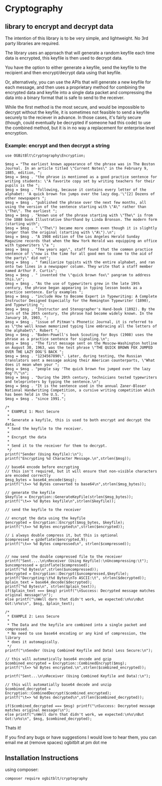 # Cryptography
## library to encrypt and decrypt data
The intention of this library is to be very simple, and lightweight.
No 3rd party libraries are required.

The library uses an approach that will generate a random keyfile each time data is encrypted, 
this keyfile is then used to decrypt data.

You have the option to either generate a keyfile, send the keyfile to the recipient and then 
encrypt/decrypt data using that keyfile.

Or, alternatively, you can use the APIs that will generate a new keyfile for each message, and then 
uses a proprietary method for combining the encrypted data and keyfile into a single data packet and 
compressing the data into a binary format that is safe to send to the receiver.

While the first method is the most secure, and would be impossible to decrypt without the keyfile, it is
sometimes not feasible to send a keyfile securely to the reciever in advance. 
In those cases, it's fairly secure (though, could eventually be decrypted if someone had this code) to use
the combined method, but it is in no way a replacement for enterprise level encryption.

### Example: encrypt and then decrypt a string
```
use OGBitBlt\Cryptography\Encryption;

$msg = "The earliest known appearance of the phrase was in The Boston Journal. In an article titled \"Current Notes\" in the February 9, 1885, edition, ";
$msg = $msg . "the phrase is mentioned as a good practice sentence for writing students: \"A favorite copy set by writing teachers for their pupils is the ";
$msg = $msg . "following, because it contains every letter of the alphabet: 'A quick brown fox jumps over the lazy dog.'\"[2] Dozens of other newspapers ";
$msg = $msg . "published the phrase over the next few months, all using the version of the sentence starting with \"A\" rather than \"The\". The earliest ";
$msg = $msg . "known use of the phrase starting with \"The\" is from the 1888 book Illustrative Shorthand by Linda Bronson. The modern form (starting with";
$msg = $msg . " \"The\") became more common even though it is slightly longer than the original (starting with \"A\").\n";
$msg = $msg . "A 1908 edition of the Los Angeles Herald Sunday Magazine records that when the New York Herald was equipping an office with typewriters \"a ";
$msg = $msg . "few years ago\", staff found that the common practice sentence of \"now is the time for all good men to come to the aid of the party\" did not";
$msg = $msg . " familiarize typists with the entire alphabet, and ran onto two lines in a newspaper column. They write that a staff member named Arthur F. Curtis";
$msg = $msg . " invented the \"quick brown fox\" pangram to address this.\n";
$msg = $msg . "As the use of typewriters grew in the late 19th century, the phrase began appearing in typing lesson books as a practice sentence. Early examples ";
$msg = $msg . "include How to Become Expert in Typewriting: A Complete Instructor Designed Especially for the Remington Typewriter (1890), and Typewriting ";
$msg = $msg . "Instructor and Stenographer's Hand-book (1892). By the turn of the 20th century, the phrase had become widely known. In the January 10, 1903, ";
$msg = $msg . "issue of Pitman's Phonetic Journal, it is referred to as \"the well known memorized typing line embracing all the letters of the alphabet\". Robert ";
$msg = $msg . "Baden-Powell's book Scouting for Boys (1908) uses the phrase as a practice sentence for signaling.\n";
$msg = $msg . "The first message sent on the Moscow-Washington hotline on August 30, 1963, was the test phrase \"THE QUICK BROWN FOX JUMPED OVER THE LAZY DOG'S BACK ";
$msg = $msg . "1234567890\". Later, during testing, the Russian translators sent a message asking their American counterparts, \"What does it mean when your ";
$msg = $msg . "people say 'The quick brown fox jumped over the lazy dog'?\"\n";
$msg = $msg . "During the 20th century, technicians tested typewriters and teleprinters by typing the sentence.\n";
$msg = $msg . "It is the sentence used in the annual Zaner-Bloser National Handwriting Competition, a cursive writing competition which has been held in the U.S. ";
$msg = $msg . "since 1991.";

/*
 * EXAMPLE 1: Most Secure
 * 
 * Generate a keyfile, this is used to both encrypt and decrypt the data.
 * Send the keyfile to the receiver.
 * 
 * Encrypt the data
 * 
 * Send it to the receiver for them to decrypt.
 */
printf("Sender (Using Keyfile):\n");
printf("Encrypting %d Character Message.\n",strlen($msg));

// base64 encode before encrypting 
// this isn't required, but it will ensure that non-visible characters are encoded correctly
$msg_bytes = base64_encode($msg);
printf("\t=> %d Bytes converted to base64\n",strlen($msg_bytes));

// generate the keyfile
$keyfile = Encryption::GenerateKeyFile(strlen($msg_bytes));
printf("\t=> %d Bytes keyfile\n",strlen($keyfile));

// send the keyfile to the receiver

// encrypt the data using the keyfile
$encrypted = Encryption::Encrypt($msg_bytes, $keyfile);
printf("\t=> %d Bytes encrypted\n",strlen($encrypted));

// i always double compress it, but this is optional
$compressed = gzdeflate($encrypted,9);
printf("\t=> %d Bytes compressed\n", strlen($compressed));


// now send the double compressed file to the receiver
printf("Sent....\n\nReceiver (Using Keyfile):\nUncompressing:\t");
$uncompressed = gzinflate($compressed);
printf("%d Bytes\n",strlen($uncompressed));
$decrypted = Encryption::Decrypt($uncompressed,$keyfile);
printf("Decrypting:\t%d Bytes\nTo ASCII:\t", strlen($decrypted));
$plain_text = base64_decode($decrypted);
printf("%d Bytes\n", strlen($plain_text));
if($plain_text === $msg) printf("\nSuccess: Decrypted message matches original message!\n");
else printf("\nWell darn that didn't work, we expected:\n%s\nBut Got:\n%s\n", $msg, $plain_text);

/*
 * EXAMPLE 2: Less Secure
 * 
 * The Data and the keyfile are combined into a single packet and compressed.
 * No need to use base64 encoding or any kind of compression, the library 
 * does it automagically.
 */
printf("\nSender (Using Combined Keyfile and Data) Less Secure:\n");

// this will automatically base64 encode and gzip
$combined_encrypted = Encryption::CombinedEncrypt($msg);
printf("\t=> %d Bytes encrypted.\n",strlen($combined_encrypted));

printf("Sent...\n\nReceiver (Using Combined Keyfile and Data):\n");

// this will automatially base64 decode and unzip
$combined_decrypted = Encryption::CombinedDecrypt($combined_encrypted);
printf("\t=> %d Bytes decrypted\n",strlen($combined_decrypted));

if($combined_decrypted === $msg) printf("\nSuccess: Decrypted message matches original message!\n");
else printf("\nWell darn that didn't work, we expected:\n%s\nBut Got:\n%s\n", $msg, $combined_decrypted);

```
Thats it!

If you find any bugs or have suggestions I would love to hear them, you can email me at (remove spaces) ogbitblt at pm dot me

## Installation Instructions
using composer:
```
composer require ogbitblt/cryptography
```